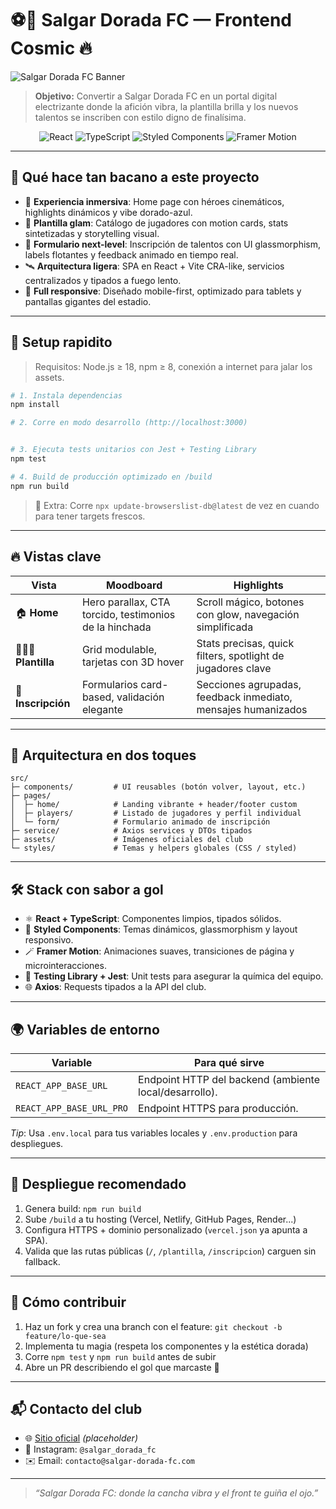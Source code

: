 # ⚽💛 Salgar Dorada FC — Frontend Cosmic 🔥

![Salgar Dorada FC Banner](./src/assets/escudo-sd.jpg)

> **Objetivo:** Convertir a Salgar Dorada FC en un portal digital electrizante donde la afición vibra, la plantilla brilla y los nuevos talentos se inscriben con estilo digno de finalísima.

<p align="center">
	<img src="https://img.shields.io/badge/React-18.2-61DAFB?style=for-the-badge&logo=react" alt="React" />
	<img src="https://img.shields.io/badge/TypeScript-4.x-3178C6?style=for-the-badge&logo=typescript" alt="TypeScript" />
	<img src="https://img.shields.io/badge/Styled--Components-%F0%9F%92%85-DB7093?style=for-the-badge&logo=styled-components" alt="Styled Components" />
	<img src="https://img.shields.io/badge/Framer--Motion-%F0%9F%8C%88-8A2BE2?style=for-the-badge&logo=framer" alt="Framer Motion" />
</p>

---

## 🌟 Qué hace tan bacano a este proyecto

- 🎨 **Experiencia inmersiva**: Home page con héroes cinemáticos, highlights dinámicos y vibe dorado-azul.
- 🧢 **Plantilla glam**: Catálogo de jugadores con motion cards, stats sintetizadas y storytelling visual.
- 📝 **Formulario next-level**: Inscripción de talentos con UI glassmorphism, labels flotantes y feedback animado en tiempo real.
- 🛰️ **Arquitectura ligera**: SPA en React + Vite CRA-like, servicios centralizados y tipados a fuego lento.
- 📱 **Full responsive**: Diseñado mobile-first, optimizado para tablets y pantallas gigantes del estadio.

---

## 🚀 Setup rapidito

> Requisitos: Node.js ≥ 18, npm ≥ 8, conexión a internet para jalar los assets.

```bash
# 1. Instala dependencias
npm install

# 2. Corre en modo desarrollo (http://localhost:3000)


# 3. Ejecuta tests unitarios con Jest + Testing Library
npm test

# 4. Build de producción optimizado en /build
npm run build
```

> 🧭 Extra: Corre `npx update-browserslist-db@latest` de vez en cuando para tener targets frescos.

---

## 🔥 Vistas clave

| Vista | Moodboard | Highlights |
|-------|-----------|------------|
| 🏠 **Home** | Hero parallax, CTA torcido, testimonios de la hinchada | Scroll mágico, botones con glow, navegación simplificada |
| 🧑‍🤝‍🧑 **Plantilla** | Grid modulable, tarjetas con 3D hover | Stats precisas, quick filters, spotlight de jugadores clave |
| 📝 **Inscripción** | Formularios card-based, validación elegante | Secciones agrupadas, feedback inmediato, mensajes humanizados |

---

## 🧱 Arquitectura en dos toques

```
src/
├─ components/         # UI reusables (botón volver, layout, etc.)
├─ pages/
│  ├─ home/            # Landing vibrante + header/footer custom
│  ├─ players/         # Listado de jugadores y perfil individual
│  └─ form/            # Formulario animado de inscripción
├─ service/            # Axios services y DTOs tipados
├─ assets/             # Imágenes oficiales del club
└─ styles/             # Temas y helpers globales (CSS / styled)
```

---

## 🛠️ Stack con sabor a gol

- ⚛️ **React + TypeScript**: Componentes limpios, tipados sólidos.
- 💅 **Styled Components**: Temas dinámicos, glassmorphism y layout responsivo.
- 🪄 **Framer Motion**: Animaciones suaves, transiciones de página y microinteracciones.
- 🧪 **Testing Library + Jest**: Unit tests para asegurar la química del equipo.
- 🌐 **Axios**: Requests tipados a la API del club.

---

## 🌍 Variables de entorno

| Variable | Para qué sirve |
|----------|----------------|
| `REACT_APP_BASE_URL` | Endpoint HTTP del backend (ambiente local/desarrollo). |
| `REACT_APP_BASE_URL_PRO` | Endpoint HTTPS para producción. |

_Tip_: Usa `.env.local` para tus variables locales y `.env.production` para despliegues.

---

## 📡 Despliegue recomendado

1. Genera build: `npm run build`
2. Sube `/build` a tu hosting (Vercel, Netlify, GitHub Pages, Render...)
3. Configura HTTPS + dominio personalizado (`vercel.json` ya apunta a SPA).
4. Valida que las rutas públicas (`/`, `/plantilla`, `/inscripcion`) carguen sin fallback.

---

## 🤝 Cómo contribuir

1. Haz un fork y crea una branch con el feature: `git checkout -b feature/lo-que-sea`
2. Implementa tu magia (respeta los componentes y la estética dorada)
3. Corre `npm test` y `npm run build` antes de subir
4. Abre un PR describiendo el gol que marcaste 🙌

---

## 📬 Contacto del club

- 🌐 [Sitio oficial](https://salgar-dorada-fc.vercel.app) _(placeholder)_
- 📸 Instagram: `@salgar_dorada_fc`
- ✉️ Email: `contacto@salgar-dorada-fc.com`

---

> _“Salgar Dorada FC: donde la cancha vibra y el front te guiña el ojo.”_
